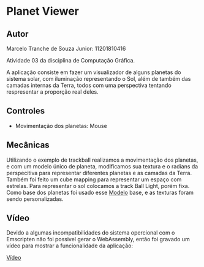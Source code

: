 # Planet Viewer
## Autor

Marcelo Tranche de Souza Junior: 11201810416

Atividade 03 da disciplina de Computação Gráfica.

A aplicação consiste em fazer um visualizador de alguns planetas do sistema solar, com iluminação representando o Sol, além de também das camadas internas da Terra, todos com uma perspectiva tentando respresentar a proporção real deles. 

## Controles

 - Movimentação dos planetas: Mouse
 
## Mecânicas
Utilizando o exemplo de trackball realizamos a movimentação dos planetas, e com um modelo único de planeta, modificamos sua textura e o radians da perspecitiva para representar diferentes planetas e as camadas da Terra. Também foi feito um cube mapping para representar um espaço com estrelas. Para representar o sol colocamos a track Ball Light, porém fixa.
Como base dos planetas foi usado esse [Modelo](https://www.turbosquid.com/3d-models/3d-wooden-sphere-model-1785127) base, e as texturas foram sendo personalizadas.

## Vídeo
Devido a algumas incompatibilidades do sistema opercional com o Emscripten não foi possivel gerar o WebAssembly, então foi gravado um vídeo para mostrar a funcionalidade da aplicação:

[Vídeo](https://drive.google.com/file/d/1zpODHTD0AZyvBMevnO9wVI-L8vVyem6G/view?usp=sharing)
